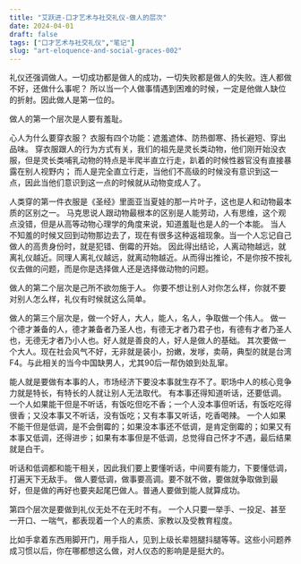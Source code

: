 ```yaml
---
title: "艾跃进-口才艺术与社交礼仪-做人的层次"
date: 2024-04-01
draft: false
tags: ["口才艺术与社交礼仪","笔记"]
slug: "art-eloquence-and-social-graces-002"
---
```


礼仪还强调做人。一切成功都是做人的成功，一切失败都是做人的失败。连人都做不好，还做什么事呢？
所以当一个人做事情遇到困难的时候，一定是他做人缺位的折射。因此做人是第一位的。

做人的第一个层次是人要有羞耻。

心人为什么要穿衣服？ 衣服有四个功能：遮羞遮体、防热御寒、扬长避短、穿出品味。
穿衣服跟人的行为方式有关，我们的祖先是灵长类动物，他们刚开始没衣服，但是灵长类哺乳动物的特点是半爬半直立行走，趴着的时候性器官没有直接暴露在别人视野内；
而人是完全直立行走，当他们不高级的时候没有意识到这一点，因此当他们意识到这一点的时候就从动物变成人了。

人类穿的第一件衣服是《圣经》里面亚当夏娃的那一片叶子，这也是人和动物最本质的区别之一。
马克思说人跟动物最根本的区别是人能劳动，人有思维，这个观点没错，但是从高等动物心理学的角度来说，知道羞耻也是人的一个本能。
当人不知羞的时候又回到动物那边去了，现在有很多这种返祖现象。当一个人忘记自己做人的高贵身份时，就是犯错、倒霉的开始。
因此得出结论，人离动物越远，就离礼仪越近。同理人离礼仪越远，就离动物越近。从而得出推论，不是你按不按礼仪去做的问题，而是你是选择做人还是选择做动物的问题。

做人的第二个层次是己所不欲勿施于人。
你要不想让别人对你怎么样，你就不要对别人怎么样，礼仪有时候就这么简单。

做人的第三个层次是，做一个好人，大人，能人，名人，争取做一个伟人。
做一个德才兼备的人，德才兼备者乃圣人也，有德无才者乃君子也，有德有才者乃圣人也，无德无才者乃小人也。好人就是善良的人，好人是做人的基础。
其次要做一个大人。现在社会风气不好，无非就是装小，扮嫩，发嗲，卖萌，典型的就是台湾F4。与此相关的当今中国缺男人，尤其90后一帮伪娘到处乱窜。

能人就是要做有本事的人，市场经济下要没本事就生存不了。职场中人的核心竞争力就是特长，有特长的人就让别人无法取代。
有本事还得知道听话，还要低调。一个人如果能干但是不听话，有饭吃但吃不香；一个人没本事但听话，有饭吃吃得很香；又没本事又不听话，没有饭吃；又有本事又听话，吃香喝辣。
一个人如果不能干但是低调，是不会倒霉的；如果没本事还不低调，是肯定倒霉的；如果又有本事又低调，还得进步；如果有本事但是不低调，总觉得自己怀才不遇，最后结果就是白干。

听话和低调都和能干相关，因此我们要上要懂听话，中间要有能力，下要懂低调，打遍天下无敌手。
做人要低调，做事要高调。要不就不做，要做就争取做到最好，但是做的再好也要夹起尾巴做人。普通人要做到能人就算成功。

第四个层次是要做到礼仪无处不在无时不有。
一个人只要一举手、一投足、甚至一开口、一喘气，都表现着一个人的素质、家教以及受教育程度。

比如手拿着东西用脚开门，用手指人，见到上级长辈翘腿抖腿等等。这些小问题养成习惯以后，你在哪都想这么做，对人仪态的影响是是挺大的。


